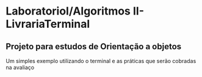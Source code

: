 # LaboratorioI/Algoritmos II-LivrariaTerminal
## Projeto para estudos de Orientação a objetos
Um simples exemplo utilizando o terminal e as práticas que serão cobradas na avaliaço
